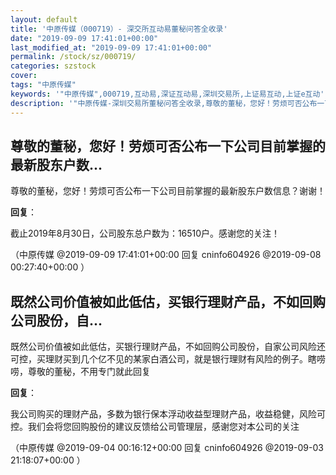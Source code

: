 ```yaml
---
layout: default
title: '中原传媒（000719）- 深交所互动易董秘问答全收录'
date: "2019-09-09 17:41:01+00:00"
last_modified_at: "2019-09-09 17:41:01+00:00"
permalink: /stock/sz/000719/
categories: szstock
cover: 
tags: "中原传媒"
keywords: '"中原传媒",000719,互动易,深证互动易,深圳交易所,上证易互动,上证e互动'
description: '"中原传媒-深圳交易所董秘问答全收录,尊敬的董秘，您好！劳烦可否公布一下公司目前掌握的最新股东户数信息？谢谢！"'
---
```


## 尊敬的董秘，您好！劳烦可否公布一下公司目前掌握的最新股东户数...

尊敬的董秘，您好！劳烦可否公布一下公司目前掌握的最新股东户数信息？谢谢！

**回复**：

截止2019年8月30日，公司股东总户数为：16510户。感谢您的关注！ 

（中原传媒  @2019-09-09 17:41:01+00:00 回复 cninfo604926  @2019-09-08 00:27:40+00:00 ）

## 既然公司价值被如此低估，买银行理财产品，不如回购公司股份，自...

既然公司价值被如此低估，买银行理财产品，不如回购公司股份，自家公司风险还可控，买理财买到几个亿不见的某家白酒公司，就是银行理财有风险的例子。瞎唠唠，尊敬的董秘，不用专门就此回复

**回复**：

我公司购买的理财产品，多数为银行保本浮动收益型理财产品，收益稳健，风险可控。我们会将您回购股份的建议反馈给公司管理层，感谢您对本公司的关注 

（中原传媒  @2019-09-04 00:16:12+00:00 回复 cninfo604926  @2019-09-03 21:18:07+00:00 ）

